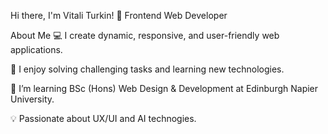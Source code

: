 Hi there, I'm Vitali Turkin! 👋
Frontend Web Developer
  
About Me
💻 I create dynamic, responsive, and user-friendly web applications.

🚀 I enjoy solving challenging tasks and learning new technologies.

🌱 I’m learning BSc (Hons) Web Design & Development at Edinburgh Napier University.

💡 Passionate about UX/UI and AI technogies.
